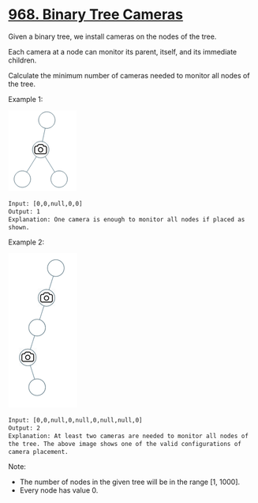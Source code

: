 # [968. Binary Tree Cameras](https://leetcode.com/problems/binary-tree-cameras/)

Given a binary tree, we install cameras on the nodes of the tree. 

Each camera at a node can monitor its parent, itself, and its immediate children.

Calculate the minimum number of cameras needed to monitor all nodes of the tree.

Example 1:

![1](1.png)

```text
Input: [0,0,null,0,0]
Output: 1
Explanation: One camera is enough to monitor all nodes if placed as shown.
```

Example 2:

![2](2.png)

```text
Input: [0,0,null,0,null,0,null,null,0]
Output: 2
Explanation: At least two cameras are needed to monitor all nodes of the tree. The above image shows one of the valid configurations of camera placement.
```

Note:

- The number of nodes in the given tree will be in the range [1, 1000].
- Every node has value 0.